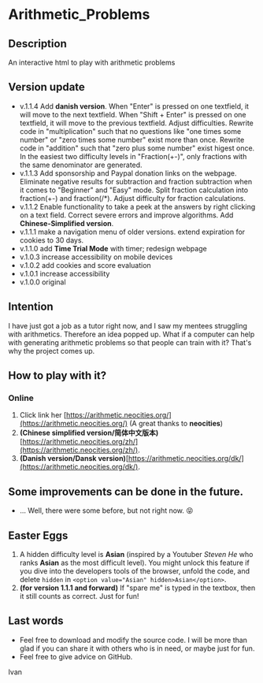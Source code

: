 # Arithmetic_Problems

## Description
An interactive html to play with arithmetic problems

## Version update
- v.1.1.4   Add **danish version**. When "Enter" is pressed on one textfield, it will move to the next textfield. When "Shift + Enter" is pressed on one textfield, it will move to the previous textfield. Adjust difficulties. Rewrite code in "multiplication" such that no questions like "one times some number" or "zero times some number" exist more than once. Rewrite code in "addition" such that "zero plus some number" exist higest once. In the easiest two difficulty levels in "Fraction(+-)", only fractions with the same denominator are generated.
- v.1.1.3   Add sponsorship and Paypal donation links on the webpage. Eliminate negative results for subtraction and fraction subtraction when it comes to "Beginner" and "Easy" mode. Split fraction calculation into fraction(+-) and fraction(/*). Adjust difficulty for fraction calculations.
- v.1.1.2   Enable functionality to take a peek at the answers by right clicking on a text field. Correct severe errors and improve algorithms. Add **Chinese-Simplified version**.
- v.1.1.1   make a navigation menu of older versions. extend expiration for cookies to 30 days.
- v.1.1.0   add **Time Trial Mode** with timer; redesign webpage
- v.1.0.3   increase accessibility on mobile devices
- v.1.0.2   add cookies and score evaluation
- v.1.0.1   increase accessibility
- v.1.0.0   original

## Intention
I have just got a job as a tutor right now, and I saw my mentees struggling with arithmetics. Therefore an idea popped up. What if a computer can help with generating arithmetic problems so that people can train with it? That's why the project comes up.

## How to play with it?
### Online
1. Click link her [https://arithmetic.neocities.org/](https://arithmetic.neocities.org/) (A great thanks to **neocities**)
2. **(Chinese simplified version/简体中文版本)**[https://arithmetic.neocities.org/zh/](https://arithmetic.neocities.org/zh/).
3. **(Danish version/Dansk version)**[https://arithmetic.neocities.org/dk/](https://arithmetic.neocities.org/dk/).

## Some improvements can be done in the future.
- ... Well, there were some before, but not right now. &#128541;

## Easter Eggs
1. A hidden difficulty level is **Asian** (inspired by a Youtuber *Steven He* who ranks **Asian** as the most difficult level). You might unlock this feature if you dive into the developers tools of the browser, unfold the code, and delete `hidden` in `<option value="Asian" hidden>Asian</option>`.
2. **(for version 1.1.1 and forward)** If "spare me" is typed in the textbox, then it still counts as correct. Just for fun!

## Last words
- Feel free to download and modify the source code. I will be more than glad if you can share it with others who is in need, or maybe just for fun.
- Feel free to give advice on GitHub.

Ivan
